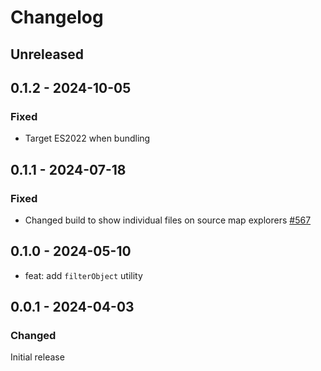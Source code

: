 # Changelog

## Unreleased

## 0.1.2 - 2024-10-05

### Fixed

- Target ES2022 when bundling

## 0.1.1 - 2024-07-18

### Fixed

- Changed build to show individual files on source map explorers [#567](https://github.com/polkadot-api/polkadot-api/pull/567)

## 0.1.0 - 2024-05-10

- feat: add `filterObject` utility

## 0.0.1 - 2024-04-03

### Changed

Initial release
